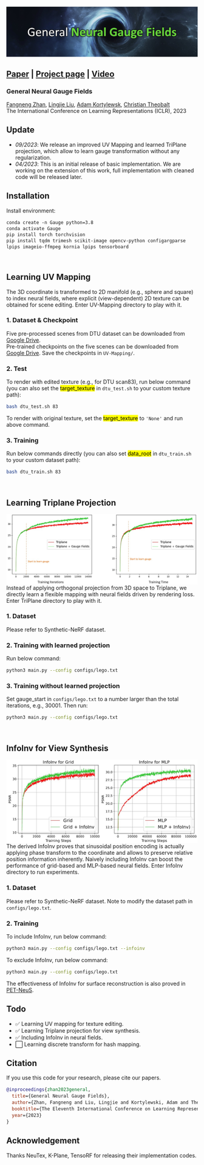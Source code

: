 <!-- # <p align=center>General **Neural Gauge Fields**</p> -->
![Teaser](teaser.jpg)

## [Paper](https://openreview.net/pdf?id=XWkWK2UagFR)  |  [Project page](https://fnzhan.com/Neural-Gauge-Fields/)  | [Video](https://youtu.be/Enak-qXwagg)

### **General Neural Gauge Fields**
[Fangneng Zhan](https://fnzhan.com/), [Lingjie Liu](https://lingjie0206.github.io/), [Adam Kortylewsk](https://generativevision.mpi-inf.mpg.de/), [Christian Theobalt](https://people.mpi-inf.mpg.de/~theobalt/) <br>
The International Conference on Learning Representations (ICLR), 2023
<!-- Max Planck Institute for Informatics, Germany <br> -->

<!-- **Neural Gauge Fields: Analysis, Computation, and Beyond** <br>
ACM Transactions on Graphics (TOG) and SIGGRAPH, 2024 -->

## Update
- *09/2023*: We release an improved UV Mapping and learned TriPlane projection, which allow to learn gauge transformation without any regularization.
- *04/2023*: This is an initial release of basic implementation. We are working on the extension of this work, full implementation with cleaned code will be released later.

## Installation
Install environment:
```
conda create -n Gauge python=3.8
conda activate Gauge
pip install torch torchvision
pip install tqdm trimesh scikit-image opencv-python configargparse lpips imageio-ffmpeg kornia lpips tensorboard
```

<br>

## Learning UV Mapping

The 3D coordinate is transformed to 2D manifold (e.g., sphere and square) to index neural fields, where explicit (view-dependent) 
2D texture can be obtained for scene editing. Enter UV-Mapping directory to play with it.
### 1. Dataset & Checkpoint
Five pre-processed scenes from DTU dataset can be downloaded from [Google Drive](https://drive.google.com/file/d/1Hm2R4zH0_U9enbs-uygK3jwWXsQ7o5TQ/view?usp=sharing). <br>
Pre-trained checkpoints on the five scenes can be downloaded from [Google Drive](https://drive.google.com/file/d/119sKwSshP14joo59KtsAVvrPSLw6AtQO/view?usp=drive_link). 
Save the checkpoints in `UV-Mapping/`.
### 2. Test
To render with edited texture (e.g., for DTU scan83), run below command (you can also set the <mark>target_texture</mark> in `dtu_test.sh` to your custom texture path):
````bash
bash dtu_test.sh 83
````
To render with original texture, set the <mark>target_texture</mark> to `'None'` and run above command.
### 3. Training
Run below commands directly (you can also set <mark>data_root</mark> in `dtu_train.sh` to your custom dataset path):
````bash
bash dtu_train.sh 83
````

<br>

## Learning Triplane Projection
<img src='triplane.jpg' align="center">
Instead of applying orthogonal projection from 3D space to Triplane, we directly learn a flexible mapping with neural fields 
driven by rendering loss. Enter TriPlane directory to play with it.


### 1. Dataset
Please refer to Synthetic-NeRF dataset.
### 2. Training with learned projection
Run below command:
````bash
python3 main.py --config configs/lego.txt
````
### 3. Training without learned projection
Set gauge_start in `configs/lego.txt` to a number larger than the total iterations, e.g., 30001. Then run:
````bash
python3 main.py --config configs/lego.txt
````

<br>

## InfoInv for View Synthesis
<img src='infoinv.jpg' align="center">
The derived InfoInv proves that sinusoidal position encoding is actually applying phase transform to the coordinate and 
allows to preserve relative position information inherently. Naively including InfoInv can boost the performance of
grid-based and MLP-based neural fields. Enter InfoInv directory to run experiments.


### 1. Dataset
Please refer to Synthetic-NeRF dataset. Note to modify the dataset path in `configs/lego.txt`.
### 2. Training
To include InfoInv, run below command:
````bash
python3 main.py --config configs/lego.txt --infoinv
````
To exclude InfoInv, run below command:
````bash
python3 main.py --config configs/lego.txt
````
The effectiveness of InfoInv for surface reconstruction is also proved in [PET-NeuS](https://github.com/yiqun-wang/PET-NeuS). 

## Todo
- ✅ Learning UV mapping for texture editing.
- ✅ Learning Triplane projection for view synthesis.
- ✅ Including InfoInv in neural fields.
- ⬜️ Learning discrete transform for hash mapping.


## Citation
If you use this code for your research, please cite our papers.
```bibtex
@inproceedings{zhan2023general,
  title={General Neural Gauge Fields},
  author={Zhan, Fangneng and Liu, Lingjie and Kortylewski, Adam and Theobalt, Christian},
  booktitle={The Eleventh International Conference on Learning Representations},
  year={2023}
}
```

## Acknowledgement
Thanks NeuTex, K-Plane, TensoRF for releasing their implementation codes. 


